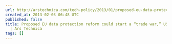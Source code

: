 ```yaml
---
url: http://arstechnica.com/tech-policy/2013/01/proposed-eu-data-protection-reform-could-start-a-trade-war-us-official-says/
created_at: 2013-02-03 06:48 UTC
published: false
title: Proposed EU data protection reform could start a “trade war,” US official says
  | Ars Technica
tags: []
---
```



